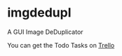 imgdedupl
=========

A GUI Image DeDuplicator

You can get the Todo Tasks on [Trello](https://trello.com/b/OxxKij0Z/image-deduplicter)